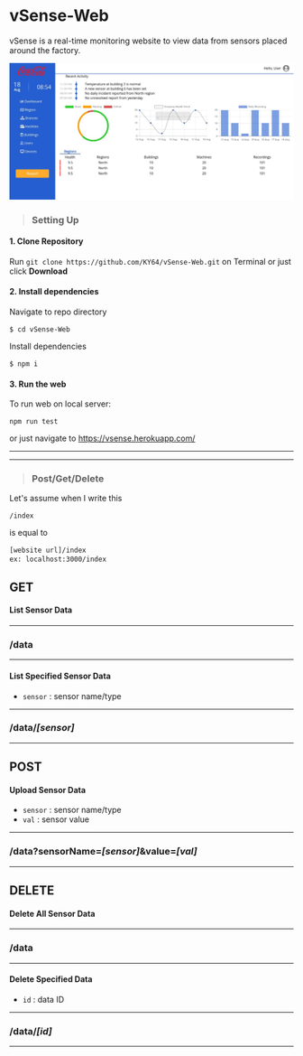 # vSense-Web

vSense is a real-time monitoring website to view data from sensors placed around the factory.

<div align="center">
  <img src="preview.jpg" width="600" />
</div>

>### Setting Up

#### 1. Clone Repository
Run `git clone https://github.com/KY64/vSense-Web.git` on Terminal or just click **Download**

#### 2. Install dependencies
Navigate to repo directory
```
$ cd vSense-Web
```
Install dependencies
```
$ npm i
```

#### 3. Run the web
To run web on local server:
```
npm run test
```
or just navigate to https://vsense.herokuapp.com/
___
___
>### Post/Get/Delete

Let's assume when I write this
```
/index
```

is equal to
```
[website url]/index
ex: localhost:3000/index
```

## GET
#### List Sensor Data
___
### /data
___
#### List Specified Sensor Data

* `sensor` : sensor name/type
___
### /data/_[sensor]_
___

## POST
#### Upload Sensor Data

* `sensor` : sensor name/type
* `val` : sensor value
___
### /data?sensorName=*[sensor]*&value=*[val]*
___

## DELETE
#### Delete All Sensor Data
___
### /data
___
#### Delete Specified Data
* `id` : data ID
___
### /data/_[id]_
___
